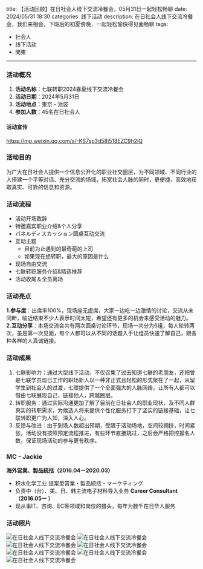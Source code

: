 title: 【活动回顾】在日社会人线下交流冷餐会，05月31日一起轻松畅聊
date: 2024/05/31 18:30
categories: 线下活动
description: 在日社会人线下交流冷餐会，我们来相会，下班后的初夏傍晚，一起轻松愉快得见面畅聊
tags:
- 社会人
- 线下活动
- 関東

---

### 活动概况
1. **活动名称**：七联转职2024春夏线下交流冷餐会
2. **活动日期**：2024年5月31日
3. **活动地点**：東京・池袋
4. **参加人数**：45名在日社会人

#### 活动宣传
https://mp.weixin.qq.com/s/-KS7sp3d58i518EZC9h2iQ


### 活动目的
为广大在日社会人提供一个信息公开化的职业社交圈层，为不同领域、不同行业的人搭建一个平等对话、充分交流的场域，拓宽社会人脉的同时，更便捷、高效地获取真实、可靠的信息和资源。


### 活动流程
- 活动开场致辞
- 特邀嘉宾职业介绍&个人分享
- パネルディスカッション圆桌互动交流
- 互动主题
	- 目前为止遇到的最奇葩的上司
	- 如果现在想转职，最大的原因是什么
- 现场自由交流
- 七联转职服务介绍&精选推荐
- 活动收尾＆全员离场


### 活动亮点
**1.参与度**：出席率100%，现场座无虚席，大家一边吃一边激情的讨论，交流从未间断，临近结束不少人表示时间太短，希望还有更多的机会来感受活动的魅力。
**2.互动分享**：本场交流会共有两次圆桌讨论环节，现场一共分为6组，每人轮转两次，虽是第一次见面，每个人都可以从不同的话题入手让组员快速了解自己，跟各种各样的人真诚链接。


### 活动成果
1. 七联影响力：通过大型线下活动，不仅召集了过去知道七联的老朋友，还把曾是七联学员现已工作的职场新人以一种非正式且轻松的形式聚在了一起，从留学生到社会人的过渡，七联提供了一个全面强大的人脉网络，让所有人都可以借由七联展现自己，链接他人，跨越圈层。
2. 转职服务：通过实际沟通更加了解了目前在日社会人的职业现状，及不同人群真实的转职需求，为候选人将来提供个性化服务打下了坚实的链接基础，让七联转职更广为人知，深入人心。
3. 反馈与改进：由于到场人数超出预期，受限于活动场地，空间较拥挤，时间紧张，活动没有按照预定流程推进，有些环节直接跳过，之后会严格把控报名人数，保证现场活动的参与更有秩序。


### MC - Jackie
**海外営業、製品統括（2016.04ー2020.03）**
- 积水化学工业 提案型営業・製品統括・マーケティング
- 负责中（台）、美、日、韩主流电子材料导入业务
**Career Consultant（2016.05ー ）**
- 现从事IT、咨询、EC等领域和岗位的猎头，每年为数千在日华人服务


### 活动照片

![在日社会人线下交流冷餐会](https://qilian-tokyo.github.io/img/20240531/1.JPG)
![在日社会人线下交流冷餐会](https://qilian-tokyo.github.io/img/20240531/2.jpg)
![在日社会人线下交流冷餐会](https://qilian-tokyo.github.io/img/20240531/3.jpg)
![在日社会人线下交流冷餐会](https://qilian-tokyo.github.io/img/20240531/4.jpg)
![在日社会人线下交流冷餐会](https://qilian-tokyo.github.io/img/20240531/5.jpg)
![在日社会人线下交流冷餐会](https://qilian-tokyo.github.io/img/20240531/6.jpg)
![在日社会人线下交流冷餐会](https://qilian-tokyo.github.io/img/20240531/7.JPG)